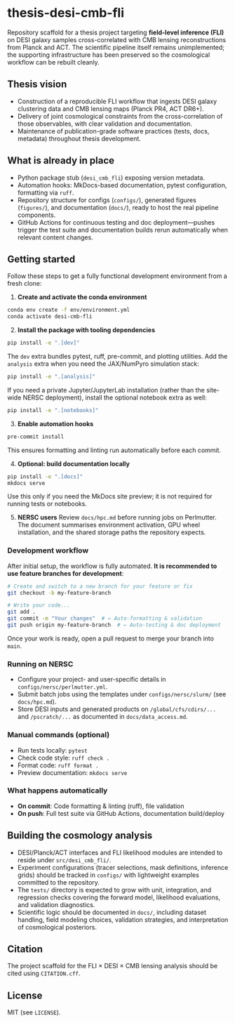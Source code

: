 # thesis-desi-cmb-fli

Repository scaffold for a thesis project targeting **field-level inference (FLI)** on
DESI galaxy samples cross-correlated with CMB lensing reconstructions from
Planck and ACT. The scientific pipeline itself remains unimplemented; the
supporting infrastructure has been preserved so the cosmological workflow can be
rebuilt cleanly.

## Thesis vision
- Construction of a reproducible FLI workflow that ingests DESI galaxy
  clustering data and CMB lensing maps (Planck PR4, ACT DR6+).
- Delivery of joint cosmological constraints from the cross-correlation of those
  observables, with clear validation and documentation.
- Maintenance of publication-grade software practices (tests, docs, metadata)
  throughout thesis development.

## What is already in place
- Python package stub (`desi_cmb_fli`) exposing version metadata.
- Automation hooks: MkDocs-based documentation, pytest configuration, formatting
  via `ruff`.
- Repository structure for configs (`configs/`), generated figures (`figures/`),
  and documentation (`docs/`), ready to host the real pipeline components.
- GitHub Actions for continuous testing and doc deployment—pushes trigger the
  test suite and documentation builds rerun automatically when relevant content
  changes.

## Getting started

Follow these steps to get a fully functional development environment from a fresh clone:

1. **Create and activate the conda environment**
  ```bash
  conda env create -f env/environment.yml
  conda activate desi-cmb-fli
  ```

2. **Install the package with tooling dependencies**
  ```bash
  pip install -e ".[dev]"
  ```
  The `dev` extra bundles pytest, ruff, pre-commit, and plotting utilities. Add the
  `analysis` extra when you need the JAX/NumPyro simulation stack:
  ```bash
  pip install -e ".[analysis]"
  ```
  If you need a private Jupyter/JupyterLab installation (rather than the
  site-wide NERSC deployment), install the optional notebook extra as well:
  ```bash
  pip install -e ".[notebooks]"
  ```

3. **Enable automation hooks**
  ```bash
  pre-commit install
  ```
  This ensures formatting and linting run automatically before each commit.

4. **Optional: build documentation locally**
  ```bash
  pip install -e ".[docs]"
  mkdocs serve
  ```
  Use this only if you need the MkDocs site preview; it is not required for running tests or notebooks.

  5. **NERSC users**
    Review `docs/hpc.md` before running jobs on Perlmutter. The document
    summarises environment activation, GPU wheel installation, and the shared
    storage paths the repository expects.

### Development workflow
After initial setup, the workflow is fully automated. **It is recommended to use feature branches for development**:
```bash
# Create and switch to a new branch for your feature or fix
git checkout -b my-feature-branch

# Write your code...
git add .
git commit -m "Your changes"  # ← Auto-formatting & validation
git push origin my-feature-branch  # ← Auto-testing & doc deployment
```

Once your work is ready, open a pull request to merge your branch into `main`.

### Running on NERSC
- Configure your project- and user-specific details in `configs/nersc/perlmutter.yml`.
- Submit batch jobs using the templates under `configs/nersc/slurm/` (see `docs/hpc.md`).
- Store DESI inputs and generated products on `/global/cfs/cdirs/...` and `/pscratch/...` as documented in `docs/data_access.md`.

### Manual commands (optional)
- Run tests locally: `pytest`
- Check code style: `ruff check .`
- Format code: `ruff format .`
- Preview documentation: `mkdocs serve`

### What happens automatically
- **On commit**: Code formatting & linting (ruff), file validation
- **On push**: Full test suite via GitHub Actions, documentation build/deploy

## Building the cosmology analysis
- DESI/Planck/ACT interfaces and FLI likelihood modules are intended to reside
  under `src/desi_cmb_fli/`.
- Experiment configurations (tracer selections, mask definitions, inference
  grids) should be tracked in `configs/` with lightweight examples committed to
  the repository.
- The `tests/` directory is expected to grow with unit, integration, and
  regression checks covering the forward model, likelihood evaluations, and
  validation diagnostics.
- Scientific logic should be documented in `docs/`, including dataset handling,
  field modeling choices, validation strategies, and interpretation of
  cosmological posteriors.

## Citation
The project scaffold for the FLI × DESI × CMB lensing analysis should be cited
using `CITATION.cff`.

## License
MIT (see `LICENSE`).
